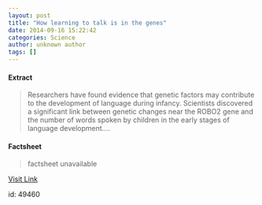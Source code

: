 ```yaml
---
layout: post
title: "How learning to talk is in the genes"
date: 2014-09-16 15:22:42
categories: Science
author: unknown author
tags: []
---
```



#### Extract
>Researchers have found evidence that genetic factors may contribute to the development of language during infancy. Scientists discovered a significant link between genetic changes near the ROBO2 gene and the number of words spoken by children in the early stages of language development....

#### Factsheet
>factsheet unavailable

[Visit Link](http://feeds.sciencedaily.com/~r/sciencedaily/~3/dRxqufB1vQw/140916112242.htm)

id:   49460


